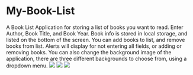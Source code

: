 # My-Book-List
A Book List Application for storing a list of books you want to read. Enter Author, Book Title, and Book Year. 
Book info is stored in local storage, and listed on the bottom of the screen. 
You can add books to list, and remove books from list. 
Alerts will display for not entering all fields, or adding or removing books.
You can also change the background image of the application, there are three different backgrounds to choose from, using a dropdown menu.
![](images/screenshot-library-background.png)
![](images/screenshot-old-books-background.png)
![](images/screenshot-wood-background.png)


